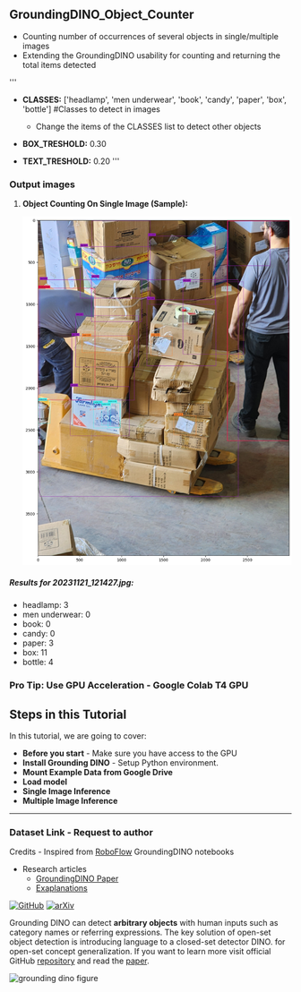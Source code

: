 ## GroundingDINO_Object_Counter
* Counting number of occurrences of several objects in single/multiple images
* Extending the GroundingDINO usability for counting and returning the total items detected

'''
- **CLASSES:** ['headlamp', 'men underwear', 'book', 'candy', 'paper', 'box', 'bottle'] #Classes to detect in images
  * Change the items of the CLASSES list to detect other objects
    
- **BOX_TRESHOLD:** 0.30
- **TEXT_TRESHOLD:** 0.20
'''

### Output images

1. **Object Counting On Single Image (Sample):**
   <p align="center">
   <img src="Output_images/Output_1.png" width=750></p>
  
##### Results for 20231121_121427.jpg: 
- headlamp: 3
- men underwear: 0
- book: 0
- candy: 0
- paper: 3
- box: 11
- bottle: 4

### Pro Tip: Use GPU Acceleration - Google Colab T4 GPU

## Steps in this Tutorial

In this tutorial, we are going to cover:

- **Before you start** - Make sure you have access to the GPU
- **Install Grounding DINO** - Setup Python environment.
- **Mount Example Data from Google Drive**
- **Load model**
- **Single Image Inference**
- **Multiple Image Inference**
---
### Dataset Link - Request to author
Credits - Inspired from [RoboFlow](https://github.com/roboflow/notebooks/tree/main/notebooks) GroundingDINO notebooks
- Research articles
   * [GroundingDINO Paper](https://arxiv.org/abs/2303.05499)
   * [Exaplanations](https://www.ikomia.ai/blog/grounding-dino-zero-shot-detection-explained)

[![GitHub](https://badges.aleen42.com/src/github.svg)](https://github.com/IDEA-Research/GroundingDINO) [![arXiv](https://img.shields.io/badge/arXiv-2303.05499-b31b1b.svg)](https://arxiv.org/abs/2303.05499)

Grounding DINO can detect **arbitrary objects** with human inputs such as category names or referring expressions. The key solution of open-set object detection is introducing language to a closed-set detector DINO. for open-set concept generalization. If you want to learn more visit official GitHub [repository](https://github.com/IDEA-Research/GroundingDINO) and read the [paper](https://arxiv.org/abs/2303.05499).

![grounding dino figure](https://media.roboflow.com/notebooks/examples/grounding-dino-figure.png)

